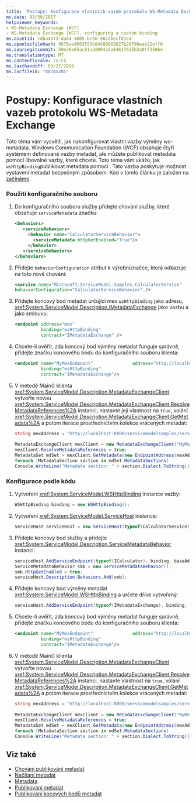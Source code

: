```yaml
---
title: 'Postupy: Konfigurace vlastních vazeb protokolu WS-Metadata Exchange'
ms.date: 03/30/2017
helpviewer_keywords:
- WS-Metadata Exchange [WCF]
- WS-Metadata Exchange [WCF], configuring a custom binding
ms.assetid: cdba4d73-da64-4805-bc56-9822becfd1e4
ms.openlocfilehash: 9676ae4053553b84488602627b28790aae22eff6
ms.sourcegitcommit: 59e36e65ac81cdd094a5a84617625b2a0ff3506e
ms.translationtype: MT
ms.contentlocale: cs-CZ
ms.lasthandoff: 03/27/2020
ms.locfileid: "80345285"
---
```

# <a name="how-to-configure-a-custom-ws-metadata-exchange-binding"></a>Postupy: Konfigurace vlastních vazeb protokolu WS-Metadata Exchange
Toto téma vám vysvětlí, jak nakonfigurovat vlastní vazby výměny ws-metadata. Windows Communication Foundation (WCF) obsahuje čtyři systémem definované vazby metadat, ale můžete publikovat metadata pomocí libovolné vazby, které chcete. Toto téma vám ukáže, jak `wsHttpBinding`publikovat metadata pomocí . Tato vazba poskytuje možnost vystavení metadat bezpečným způsobem. Kód v tomto článku je založen na [začínáme](../samples/getting-started-sample.md).  
  
### <a name="using-a-configuration-file"></a>Použití konfiguračního souboru  
  
1. Do konfiguračního souboru služby přidejte chování služby, které obsahuje `serviceMetadata` značku:  
  
    ```xml  
    <behaviors>  
       <serviceBehaviors>  
         <behavior name="CalculatorServiceBehavior">  
           <serviceMetadata httpGetEnabled="True"/>  
         </behavior>  
       </serviceBehaviors>  
    </behaviors>  
    ```  
  
2. Přidejte `behaviorConfiguration` atribut k výrobníznačce, která odkazuje na toto nové chování:  
  
    ```xml  
    <service name="Microsoft.ServiceModel.Samples.CalculatorService"  
    behaviorConfiguration="CalculatorServiceBehavior" />
    ```  
  
3. Přidejte koncový bod metadat určující mex `wsHttpBinding` jako adresu, <xref:System.ServiceModel.Description.IMetadataExchange> jako vazbu a jako smlouvu:  
  
    ```xml  
    <endpoint address="mex"  
              binding="wsHttpBinding"  
              contract="IMetadataExchange" />  
    ```  
  
4. Chcete-li ověřit, zda koncový bod výměny metadat funguje správně, přidejte značku koncového bodu do konfiguračního souboru klienta:  
  
    ```xml  
    <endpoint name="MyMexEndpoint"               address="http://localhost:8000/servicemodelsamples/service/mex"  
              binding="wsHttpBinding"  
              contract="IMetadataExchange"/>  
    ```  
  
5. V metodě Main() klienta <xref:System.ServiceModel.Description.MetadataExchangeClient> vytvořte novou <xref:System.ServiceModel.Description.MetadataExchangeClient.ResolveMetadataReferences%2A> instanci, nastavte její vlastnost na `true`, volání <xref:System.ServiceModel.Description.MetadataExchangeClient.GetMetadata%2A> a potom iterace prostřednictvím kolekce vrácených metadat:  
  
    ```csharp
    string mexAddress = "http://localhost:8000/servicemodelsamples/service/mex";  
  
    MetadataExchangeClient mexClient = new MetadataExchangeClient("MyMexEndpoint");  
    mexClient.ResolveMetadataReferences = true;  
    MetadataSet mdSet = mexClient.GetMetadata(new EndpointAddress(mexAddress));  
    foreach (MetadataSection section in mdSet.MetadataSections)  
    Console.WriteLine("Metadata section: " + section.Dialect.ToString());  
    ```  
  
### <a name="configuring-by-code"></a>Konfigurace podle kódu  
  
1. Vytvoření <xref:System.ServiceModel.WSHttpBinding> instance vazby:  
  
    ```csharp  
    WSHttpBinding binding = new WSHttpBinding();  
    ```  
  
2. Vytvoření <xref:System.ServiceModel.ServiceHost> instance:  
  
    ```csharp  
    ServiceHost serviceHost = new ServiceHost(typeof(CalculatorService), baseAddress);  
    ```  
  
3. Přidejte koncový bod služby a přidejte <xref:System.ServiceModel.Description.ServiceMetadataBehavior> instanci:  
  
    ```csharp  
    serviceHost.AddServiceEndpoint(typeof(ICalculator), binding, baseAddress);  
    ServiceMetadataBehavior smb = new ServiceMetadataBehavior();  
    smb.HttpGetEnabled = true;  
    serviceHost.Description.Behaviors.Add(smb);  
    ```  
  
4. Přidejte koncový bod výměny metadat <xref:System.ServiceModel.WSHttpBinding> a určete dříve vytvořený:  
  
    ```csharp  
    serviceHost.AddServiceEndpoint(typeof(IMetadataExchange), binding, mexAddress);  
    ```  
  
5. Chcete-li ověřit, zda koncový bod výměny metadat funguje správně, přidejte značku koncového bodu do konfiguračního souboru klienta:  
  
    ```xml  
    <endpoint name="MyMexEndpoint"               address="http://localhost:8000/servicemodelsamples/service/mex"  
              binding="wsHttpBinding"  
              contract="IMetadataExchange"/>  
    ```  
  
6. V metodě Main() klienta <xref:System.ServiceModel.Description.MetadataExchangeClient> vytvořte novou <xref:System.ServiceModel.Description.MetadataExchangeClient.ResolveMetadataReferences%2A> instanci, nastavte vlastnost na `true`, volání <xref:System.ServiceModel.Description.MetadataExchangeClient.GetMetadata%2A> a potom iterace prostřednictvím kolekce vrácených metadat:  
  
    ```csharp  
    string mexAddress = "http://localhost:8000/servicemodelsamples/service/mex";  
  
    MetadataExchangeClient mexClient = new MetadataExchangeClient("MyMexEndpoint");  
    mexClient.ResolveMetadataReferences = true;  
    MetadataSet mdSet = mexClient.GetMetadata(new EndpointAddress(mexAddress));  
    foreach (MetadataSection section in mdSet.MetadataSections)  
    Console.WriteLine("Metadata section: " + section.Dialect.ToString());  
    ```  
  
## <a name="see-also"></a>Viz také

- [Chování publikování metadat](../samples/metadata-publishing-behavior.md)
- [Načítání metadat](../samples/retrieve-metadata.md)
- [Metadata](../feature-details/metadata.md)
- [Publikování metadat](../feature-details/publishing-metadata.md)
- [Publikování kocových bodů metadat](../publishing-metadata-endpoints.md)
